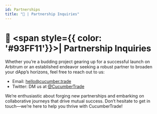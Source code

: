 ```yaml
---
id: Partnerships
title: "🤝 | Partnership Inquiries"
---
```

# 🤝 <span style={{ color: '#93FF11'}}>| Partnership Inquiries</span>

Whether you’re a budding project gearing up for a successful launch on Arbitrum or an established endeavor seeking a robust partner to broaden your dApp’s horizons, feel free to reach out to us:

- Email: [hello@cucumber.trade](mailto:hello@cucumber.trade)  
- Twitter: DM us at [@CucumberTrade](https://twitter.com/TradeOnCucumber)

We’re enthusiastic about forging new partnerships and embarking on collaborative journeys that drive mutual success. Don’t hesitate to get in touch—we’re here to help you thrive with CucumberTrade!  


